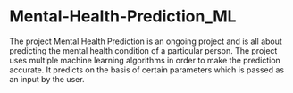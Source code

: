 # Mental-Health-Prediction_ML
The project Mental Health Prediction is an ongoing project and is all about predicting the mental health condition of a particular person. The project uses multiple machine learning algorithms in order to make the prediction accurate. It predicts on the basis of certain parameters which is passed as an input by the user.
